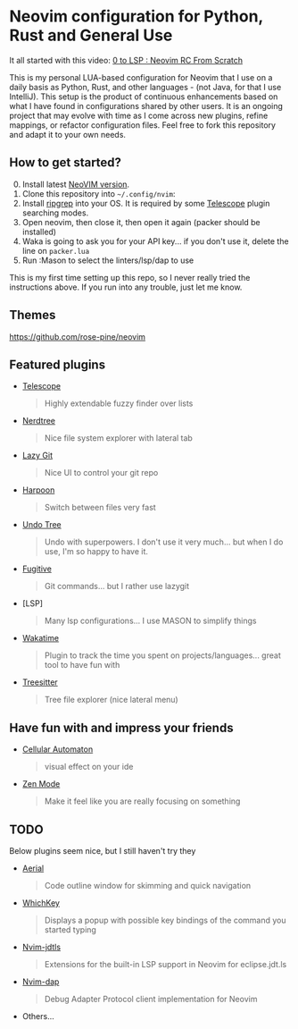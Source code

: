 # Neovim configuration for Python, Rust and General Use


It all started with this video: [0 to LSP : Neovim RC From Scratch](https://www.youtube.com/watch?v=w7i4amO_zaE&t=1175s)


This is my personal LUA-based configuration for Neovim that I use on a daily basis as Python, Rust, and other languages - (not Java, for that I use IntelliJ). 
This setup is the product of continuous enhancements based on what I have found in configurations shared by other users.
It is an ongoing project that may evolve with time as I come across new plugins, refine mappings, or refactor configuration files.
Feel free to fork this repository and adapt it to your own needs.

## How to get started? 

0. Install latest [NeoVIM version](https://github.com/neovim/neovim/wiki/Installing-Neovim). 
1. Clone this repository into `~/.config/nvim`:
2. Install [ripgrep](https://github.com/BurntSushi/ripgrep) into your OS. It is required by some [Telescope](https://github.com/nvim-telescope/telescope.nvim) plugin searching modes.
3. Open neovim, then close it, then open it again (packer should be installed)
4. Waka is going to ask you for your API key... if you don't use it, delete the line on `packer.lua`
5. Run :Mason to select the linters/lsp/dap to use

This is my first time setting up this repo, so I never really tried the instructions above. If you run into any trouble, just let me know.

## Themes 

https://github.com/rose-pine/neovim

## Featured plugins
* [Telescope](https://github.com/nvim-telescope/telescope.nvim)
    > Highly extendable fuzzy finder over lists
* [Nerdtree](https://github.com/preservim/nerdtree)
    > Nice file system explorer with lateral tab
* [Lazy Git](https://github.com/kdheepak/lazygit.nvim)
    > Nice UI to control your git repo 
* [Harpoon](https://github.com/ThePrimeagen/harpoon)
    > Switch between files very fast
* [Undo Tree](https://github.com/mbbill/undotree)
    > Undo with superpowers. 
    > I don't use it very much... but when I do use, I'm so happy to have it.
* [Fugitive](https://github.com/tpope/vim-fugitive)
    > Git commands... but I rather use lazygit
* [LSP]
    > Many lsp configurations... I use MASON to simplify things
* [Wakatime](https://wakatime.com/vim)
    > Plugin to track the time you spent on projects/languages... great tool to have fun with
* [Treesitter](https://github.com/nvim-treesitter/nvim-treesitter)
    > Tree file explorer (nice lateral menu)


## Have fun with and impress your friends
* [Cellular Automaton](https://github.com/Eandrju/cellular-automaton.nvim)
    > visual effect on your ide
* [Zen Mode](https://github.com/folke/zen-mode.nvim)
    > Make it feel like you are really focusing on something


## TODO
Below plugins seem nice, but I still haven't try they

* [Aerial](https://github.com/stevearc/aerial.nvim)
    > Code outline window for skimming and quick navigation
* [WhichKey](https://github.com/folke/which-key.nvim)
    > Displays a popup with possible key bindings of the command you started typing
* [Nvim-jdtls](https://github.com/mfussenegger/nvim-jdtls)
    > Extensions for the built-in LSP support in Neovim for eclipse.jdt.ls
* [Nvim-dap](https://github.com/mfussenegger/nvim-dap)
    > Debug Adapter Protocol client implementation for Neovim
* Others...
